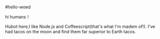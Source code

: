 #hello-woed

hi humans！

Hubot here,I like Node.js and Coffeescript(that's what I'm madem of!).
I've had tacos on the moon and find them far superior to Earth tacos.
